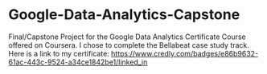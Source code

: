 # Google-Data-Analytics-Capstone
Final/Capstone Project for the Google Data Analytics Certificate Course offered on Coursera. I chose to complete the Bellabeat case study track. Here is a link to my certificate: https://www.credly.com/badges/e86b9632-61ac-443c-9524-a34ce1842be1/linked_in
